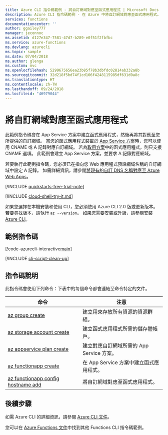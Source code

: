 ```yaml
---
title: Azure CLI 指令碼範例 - 將自訂網域對應至函式應用程式 | Microsoft Docs
description: Azure CLI 指令碼範例 - 在 Azure 中將自訂網域對應至函式應用程式。
services: functions
documentationcenter: ''
author: ggailey777
manager: jeconnoc
ms.assetid: d127e347-7581-47d7-b289-e0f51f2fbfbc
ms.service: azure-functions
ms.devlang: azurecli
ms.topic: sample
ms.date: 07/04/2018
ms.author: glenga
ms.custom: mvc
ms.openlocfilehash: 5299675656ea23b85f78b3dbfdc02814ab332a8b
ms.sourcegitcommit: 32d218f5bd74f1cd106f4248115985df631d0a8c
ms.translationtype: HT
ms.contentlocale: zh-TW
ms.lasthandoff: 09/24/2018
ms.locfileid: "46979044"
---
```

# <a name="map-a-custom-domain-to-a-function-app"></a>將自訂網域對應至函式應用程式

此範例指令碼會在 App Service 方案中建立函式應用程式，然後再將其對應至您所提供的自訂網域。 當您的函式應用程式裝載於 [App Service 方案](../functions-scale.md#app-service-plan)時，您可以使用 CNAME 或 A 記錄對應自訂網域。 若為[取用方案](../functions-scale.md#consumption-plan)中的函式應用程式，則只支援 CNAME 選項。 此範例會建立 App Service 方案，並要求 A 記錄對應網域。 

若要執行此範例指令碼，您必須已在指向您 Web 應用程式預設網域名稱的自訂網域中設定 A 記錄。 如需詳細資訊，請參閱[將現有的自訂 DNS 名稱對應至 Azure Web Apps](https://aka.ms/appservicecustomdns)。 

[!INCLUDE [quickstarts-free-trial-note](../../../includes/quickstarts-free-trial-note.md)]

[!INCLUDE [cloud-shell-try-it.md](../../../includes/cloud-shell-try-it.md)]

如果您選擇在本機安裝和使用 CLI，您必須使用 Azure CLI 2.0 版或更新版本。 若要尋找版本，請執行 `az --version`。 如果您需要安裝或升級，請參閱[安裝 Azure CLI]( /cli/azure/install-azure-cli)。 


## <a name="sample-script"></a>範例指令碼

[!code-azurecli-interactive[main](../../../cli_scripts/azure-functions/configure-custom-domain/configure-custom-domain.sh?highlight=3 "Map a custom domain to a function app")]

[!INCLUDE [cli-script-clean-up](../../../includes/cli-script-clean-up.md)]

## <a name="script-explanation"></a>指令碼說明

此指令碼會使用下列命令：下表中的每個命令都會連結至命令特定的文件。

| 命令 | 注意 |
|---|---|
| [az group create](https://docs.microsoft.com/cli/azure/group#az-group-create) | 建立用來存放所有資源的資源群組。 |
| [az storage account create](https://docs.microsoft.com/cli/azure/storage/account#az-storage-account-create) | 建立函式應用程式所需的儲存體帳戶。 |
| [az appservice plan create](https://docs.microsoft.com/cli/azure/appservice/plan#az-appservice-plan-create) | 建立對應自訂網域所需的 App Service 方案。 |
| [az functionapp create](https://docs.microsoft.com/cli/azure/functionapp#az-functionapp-create) | 在 App Service 方案中建立函式應用程式。 |
| [az functionapp config hostname add](https://docs.microsoft.com/cli/azure/functionapp/config/hostname#az-functionapp-config-hostname-add) | 將自訂網域對應至函式應用程式。 |

## <a name="next-steps"></a>後續步驟

如需 Azure CLI 的詳細資訊，請參閱 [Azure CLI 文件](https://docs.microsoft.com/cli/azure)。

您可以在 [Azure Functions 文件](../functions-cli-samples.md)中找到其他 Functions CLI 指令碼範例。
